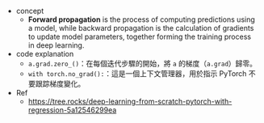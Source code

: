 * concept
	* **Forward propagation** is the process of computing predictions using a model, while backward propagation is the calculation of gradients to update model parameters, together forming the training process in deep learning.
* code explanation
	* `a.grad.zero_()`：在每個迭代步驟的開始，將 `a` 的梯度（`a.grad`）歸零。
	* `with torch.no_grad():`：這是一個上下文管理器，用於指示 PyTorch 不要跟踪梯度變化。
* Ref
	* https://tree.rocks/deep-learning-from-scratch-pytorch-with-regression-5a12546299ea